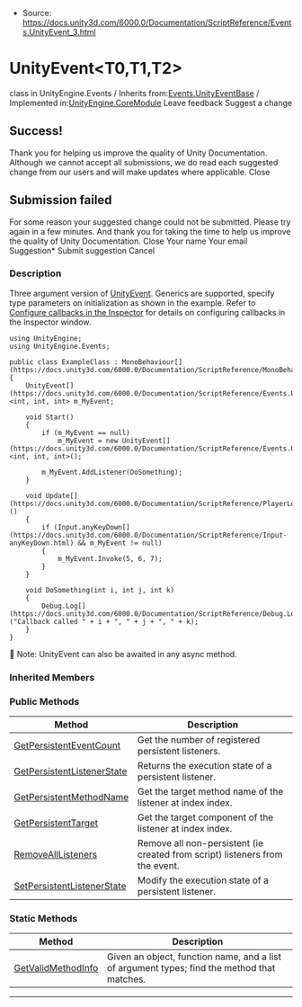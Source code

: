 * Source: https://docs.unity3d.com/6000.0/Documentation/ScriptReference/Events.UnityEvent_3.html

# UnityEvent<T0,T1,T2>
class in UnityEngine.Events
/
Inherits from:[Events.UnityEventBase](https://docs.unity3d.com/6000.0/Documentation/ScriptReference/Events.UnityEventBase.html)
/
Implemented in:[UnityEngine.CoreModule](https://docs.unity3d.com/6000.0/Documentation/ScriptReference/UnityEngine.CoreModule.html)
Leave feedback
Suggest a change
## Success!
Thank you for helping us improve the quality of Unity Documentation. Although we cannot accept all submissions, we do read each suggested change from our users and will make updates where applicable.
Close
## Submission failed
For some reason your suggested change could not be submitted. Please <a>try again</a> in a few minutes. And thank you for taking the time to help us improve the quality of Unity Documentation.
Close
Your name Your email Suggestion* Submit suggestion
Cancel
### Description
Three argument version of [UnityEvent](https://docs.unity3d.com/6000.0/Documentation/ScriptReference/Events.UnityEvent.html).
Generics are supported, specify type parameters on initialization as shown in the example. Refer to [Configure callbacks in the Inspector](https://docs.unity3d.com/6000.0/Documentation/Manual/UnityEvents.html) for details on configuring callbacks in the Inspector window.
```
using UnityEngine;
using UnityEngine.Events;  
  
public class ExampleClass : MonoBehaviour[](https://docs.unity3d.com/6000.0/Documentation/ScriptReference/MonoBehaviour.html)
{
    UnityEvent[](https://docs.unity3d.com/6000.0/Documentation/ScriptReference/Events.UnityEvent.html)<int, int, int> m_MyEvent;  
  
    void Start()
    {
        if (m_MyEvent == null)
            m_MyEvent = new UnityEvent[](https://docs.unity3d.com/6000.0/Documentation/ScriptReference/Events.UnityEvent.html)<int, int, int>();  
  
        m_MyEvent.AddListener(DoSomething);
    }  
  
    void Update[](https://docs.unity3d.com/6000.0/Documentation/ScriptReference/PlayerLoop.Update.html)()
    {
        if (Input.anyKeyDown[](https://docs.unity3d.com/6000.0/Documentation/ScriptReference/Input-anyKeyDown.html) && m_MyEvent != null)
        {
            m_MyEvent.Invoke(5, 6, 7);
        }
    }  
  
    void DoSomething(int i, int j, int k)
    {
        Debug.Log[](https://docs.unity3d.com/6000.0/Documentation/ScriptReference/Debug.Log.html)("Callback called " + i + ", " + j + ", " + k);
    }
}

```

Note: UnityEvent can also be awaited in any async method.
### Inherited Members
### Public Methods
Method | Description  
---|---  
[GetPersistentEventCount](https://docs.unity3d.com/6000.0/Documentation/ScriptReference/Events.UnityEventBase.GetPersistentEventCount.html) | Get the number of registered persistent listeners.  
[GetPersistentListenerState](https://docs.unity3d.com/6000.0/Documentation/ScriptReference/Events.UnityEventBase.GetPersistentListenerState.html) | Returns the execution state of a persistent listener.  
[GetPersistentMethodName](https://docs.unity3d.com/6000.0/Documentation/ScriptReference/Events.UnityEventBase.GetPersistentMethodName.html) | Get the target method name of the listener at index index.  
[GetPersistentTarget](https://docs.unity3d.com/6000.0/Documentation/ScriptReference/Events.UnityEventBase.GetPersistentTarget.html) | Get the target component of the listener at index index.  
[RemoveAllListeners](https://docs.unity3d.com/6000.0/Documentation/ScriptReference/Events.UnityEventBase.RemoveAllListeners.html) | Remove all non-persistent (ie created from script) listeners from the event.  
[SetPersistentListenerState](https://docs.unity3d.com/6000.0/Documentation/ScriptReference/Events.UnityEventBase.SetPersistentListenerState.html) | Modify the execution state of a persistent listener.  
### Static Methods
Method | Description  
---|---  
[GetValidMethodInfo](https://docs.unity3d.com/6000.0/Documentation/ScriptReference/Events.UnityEventBase.GetValidMethodInfo.html) | Given an object, function name, and a list of argument types; find the method that matches.  
* * *
